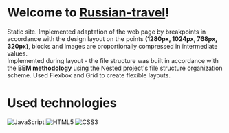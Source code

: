 # Welcome to **[Russian-travel](https://foxriver660.github.io/russian-travel/)**!

  

  
Static site. 
Implemented adaptation of the web page by breakpoints in accordance with the design layout on the points **(1280px, 1024px, 768px, 320px)**, blocks and images are proportionally compressed in intermediate values.  
Implemented during layout - the file structure was built in accordance with the **BEM methodology** using the Nested project's file structure organization scheme.
Used Flexbox and Grid to create flexible layouts. 

  

# Used technologies

  

![JavaScript](https://img.shields.io/badge/javascript-%23323330.svg?style=for-the-badge&logo=javascript&logoColor=%23F7DF1E) ![HTML5](https://img.shields.io/badge/html5-%23E34F26.svg?style=for-the-badge&logo=html5&logoColor=white) ![CSS3](https://img.shields.io/badge/css3-%231572B6.svg?style=for-the-badge&logo=css3&logoColor=white)
